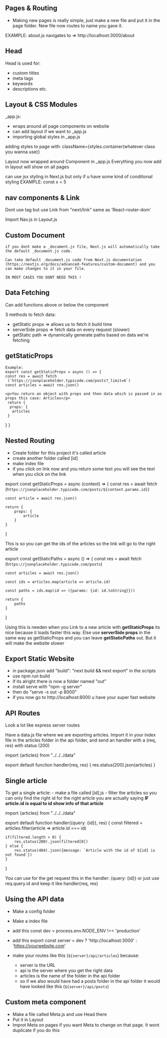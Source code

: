 ## Pages & Routing

- Making new pages is really simple, just make a new file and put it in the page folder. New file now routes to name you gave it.

EXAMPLE: about.js navigates to => http://localhost:3000/about

## Head

Head is used for:

- custom titles
- meta tags
- keywords
- descriptions
  etc.

## Layout & CSS Modules

\_app.js:

- wraps around all page components on website
- can add layout if we want to \_app.js
- importing global styles in \_app.js

adding styles to page with: className={styles.container(whatever class you wanna use)}

Layout now wrapped around Component in \_app.js Everything you now add in layout will show on all pages

can use jsx styling in Next.js but only if u have some kind of conditional styling
EXAMPLE:
const x = 5

<style jsx>
    {`
        .title {
            color: ${x > 3 ? 'red' : 'blue'}
        }
    `}
</style>

## nav components & Link

Dont use <a> tag but use Link from "next/link" same as 'React-router-dom'

Import Nav.js in Layout.js

## Custom Document

    if you dont make a _document.js file, Next.js will automatically take the default _document.js code.

    Can take default _document.js code from Next.js documentation (https://nextjs.org/docs/advanced-features/custom-document) and you can make changes to it in your file.

    IN MOST CASES YOU DONT NEED THIS !

## Data Fetching

Can add functions above or below the component

3 methods to fetch data:

- getStatic props => allows us to fetch it build time
- serverSide props => fetch data on every request (slower)
- getStatic path => dynamically generate paths based on data we're fetching

## getStaticProps

    Example:
    export const getStaticProps = async () => {
    const res = await fetch
     (`https://jsonplaceholder.typicode.com/posts?_limit=6`)
    const articles = await res.json()

    <p>You return an object with props and then data which is passed in as props this case: Articles</p>
     return {
      props: {
       articles
     }

}
}

## Nested Routing

- Create folder for this project it's called article
- create another folder called [id]
- make index file
- if you click on link now and you return some text you will see the text when you click on the link

export const getStaticProps = async (context) => {
const res = await fetch
(`https://jsonplaceholder.typicode.com/posts/${context.params.id}`)

    const article = await res.json()

    return {
        props: {
            article
        }
    }

}

<p>This is so you can get the ids of the articles so the link will go to the right article</p>

export const getStaticPaths = async () => {
const res = await fetch
(`https://jsonplaceholder.typicode.com/posts`)

    const articles = await res.json()

    const ids = articles.map(article => article.id)

    const paths = ids.map(id => ({params: {id: id.toString}}))

    return {
        paths
    }

}

<p>Using this is needen when you Link to a new article with <strong>getStaticProps</strong> its nice because it loads faster this way. Else use <strong>serverSide props</strong> in the same way as getStaticProps and you can leave <strong>getStaticPaths</strong> out. But it will make the website slower</p>

## Export Static Website

- in package.json add "build": "next build && next export" in the scripts
- use npm run build
- if its alright there is now a folder named "out"
- install serve with "npm -g server"
- then do "serve -s out -p 8000"
- if you now go to http://localhost:8000 u have your super fast website

## API Routes

Look a lot like express server routes

Have a data.js file where we are exporting articles. Import it in your index file in the articles folder in the api folder, and send an handler with a (req, res) with status (200)

import {articles} from "../../../data"

export default function handler(req, res) {
res.status(200).json(articles)
}

<h2>Single article</h2>
To get a single article:
- make a file called [id].js
- filter the articles so you can only find the right id for the right article you are actually saying <strong>IF article.id is equal to id show info of that article</strong>

import {articles} from "../../../data"

export default function handler({query: {id}}, res) {
const filtered = articles.filter(article => article.id === id)

    if(filtered.length > 0) {
        res.status(200).json(filtered[0])
    } else {
        res.status(404).json({message: `Article with the id of ${id} is not found`})
    }

}

<p>You can use for the get request this in the handler: {query: {id}} or just use req.query.id and keep it like handler(req, res)</p>

## Using the API data

- Make a config folder
- Make a index file
- add this const dev = process.env.NODE_ENV !== 'production'
- add this export const server = dev ?
  'http://localhost:3000' : 'https://yourwebsite.com'
- make your routes like this (`${server}/api/articles`) because:

  - server is the URL
  - api is the server where you get the right data
  - articles is the name of the folder in the api folder
  - so if we also would have had a posts folder in the api folder it would have looked like this (`${server}/api/posts`)

## Custom meta component

- Make a file called Meta.js and use Head there
- Put it in Layout
- Improt Meta on pages if you want Meta to change on that page. It wont duplicate if you do this
